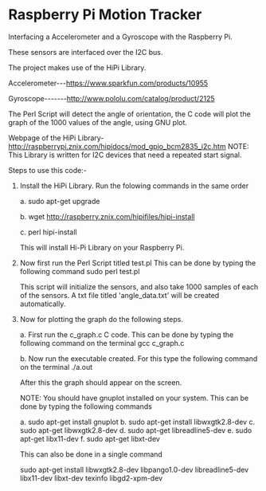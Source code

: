 Raspberry Pi Motion Tracker
===========
Interfacing a Accelerometer and a Gyroscope with the Raspberry Pi.

These sensors are interfaced over the I2C bus. 

The project makes use of the HiPi Library.


Accelerometer---https://www.sparkfun.com/products/10955


Gyroscope-------http://www.pololu.com/catalog/product/2125


The Perl Script will detect the angle of orientation, the C code will plot the graph of the 1000 values of the angle, using GNU plot.


Webpage of the HiPi Library-http://raspberrypi.znix.com/hipidocs/mod_gpio_bcm2835_i2c.htm
NOTE: This Library is written for I2C devices that need a repeated start signal.


Steps to use this code:-

1. Install the HiPi Library. Run the folowing commands in the same order

   a. sudo apt-get upgrade

   b. wget http://raspberry.znix.com/hipifiles/hipi-install   
   
   c. perl hipi-install
  
    This will install Hi-Pi Library on your Raspberry Pi.

2. Now first run the Perl Script titled test.pl
   This can be done by typing the following command
   sudo perl test.pl    

   This script will initialize the sensors, and also take 1000 samples of each of the sensors.
   A txt file titled 'angle_data.txt' will be created automatically.

3. Now for plotting the graph do the following steps.
   
   a. First run the c_graph.c  C code.
      This can be done by typing the following command on the terminal
      gcc c_graph.c
   
   b. Now run the executable created. For this type the following command on the terminal
      ./a.out

   After this the graph should appear on the screen.
   
   NOTE: You should have gnuplot installed on your system. This can be done by typing the following commands
   
   a. sudo apt-get install gnuplot
   b. sudo apt-get install libwxgtk2.8-dev
   c. sudo apt-get libwxgtk2.8-dev
   d. sudo apt-get libreadline5-dev
   e. sudo apt-get libx11-dev
   f. sudo apt-get libxt-dev
   
   
   This can also be done in a single command
   
   sudo apt-get install libwxgtk2.8-dev libpango1.0-dev libreadline5-dev libx11-dev libxt-dev texinfo libgd2-xpm-dev
   
   


      


